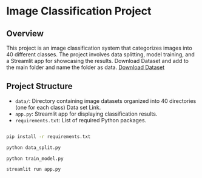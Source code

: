 # Image Classification Project

## Overview
This project is an image classification system that categorizes images into 40 different classes. The project involves data splitting, model training, and a Streamlit app for showcasing the results.
Download Dataset and add to the main folder and name the folder as data.
[Download Dataset](https://www.kaggle.com/datasets/warcoder/indian-medicinal-plant-image-dataset) 

## Project Structure
- `data/`: Directory containing image datasets organized into 40 directories (one for each class) Data set Link.
- `app.py`: Streamlit app for displaying classification results.
- `requirements.txt`: List of required Python packages.


```bash

pip install -r requirements.txt

python data_split.py

python train_model.py

streamlit run app.py

